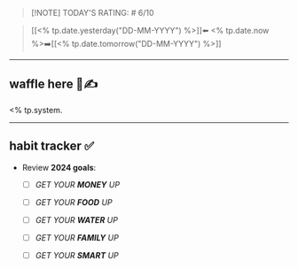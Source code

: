 
> [!NOTE] TODAY'S RATING: # 6/10



>[[<% tp.date.yesterday("DD-MM-YYYY") %>]]⬅️ <% tp.date.now %>➡️[[<% tp.date.tomorrow("DD-MM-YYYY") %>]]

-----
##  waffle here 📝✍️
<% tp.system.


-----
##  habit tracker ✅

- Review **2024 goals**:
	- [ ] *GET YOUR **MONEY** UP*
		
	- [ ] *GET YOUR **FOOD** UP*
		
	- [ ] *GET YOUR **WATER** UP*
		
	- [ ] *GET YOUR **FAMILY** UP*
		
	- [ ] *GET YOUR **SMART** UP*
		